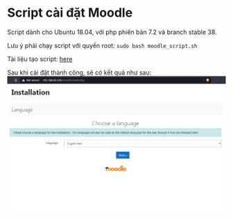 # Script cài đặt Moodle
Script dành cho Ubuntu 18.04, với php phiên bản 7.2 và branch stable 38.

Lưu ý phải chạy script với quyền root: `sudo bash moodle_script.sh`

Tài liệu tạo script: [here](https://docs.moodle.org/311/en/Step-by-step_Installation_Guide_for_Ubuntu)

Sau khi cài đặt thành công, sẽ có kết quả như sau:
![Alt](https://raw.githubusercontent.com/huynp1999/huynp/master/pic/moodle.PNG)

